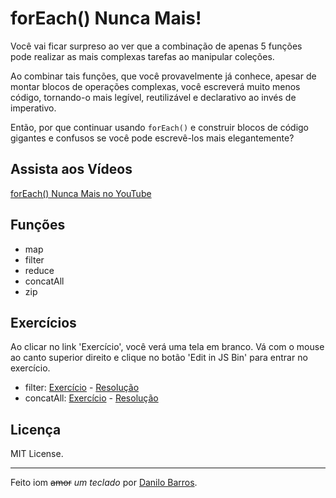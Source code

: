 forEach() Nunca Mais!
=====================

Você vai ficar surpreso ao ver que a combinação de apenas 5 funções pode realizar as 
mais complexas tarefas ao manipular coleções.

Ao combinar tais funções, que você provavelmente já conhece, apesar de montar blocos de 
operações complexas, você escreverá muito menos código, tornando-o mais legível, 
reutilizável e declarativo ao invés de imperativo.

Então, por que continuar usando `forEach()` e construir blocos de código gigantes e 
confusos se você pode escrevê-los mais elegantemente?

Assista aos Vídeos
------------------

[forEach() Nunca Mais no YouTube](https://www.youtube.com/playlist?list=PLhxF6V44XvXQzeZqn3Xd95RKm_Gr7JT7y)

Funções
-------

- map
- filter
- reduce
- concatAll
- zip

Exercícios
----------

Ao clicar no link 'Exercício', você verá uma tela em branco. Vá com o mouse ao canto superior direito
e clique no botão 'Edit in JS Bin' para entrar no exercício.

- filter: [Exercício](http://jsbin.com/vivosej) - [Resolução](https://github.com/js-channel/forEachNuncaMais/blob/master/challenges/challenge-1.js)
- concatAll: [Exercício](http://jsbin.com/rijiju) - [Resolução](https://github.com/js-channel/forEachNuncaMais/blob/master/challenges/challenge-2.js)

Licença
-------

MIT License.

------------

Feito iom <strike>amor</strike> _um teclado_ por [Danilo Barros](http://github.com/danilobjr).
